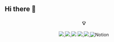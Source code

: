 ## Hi there 👋

<!--
**leeyirie/leeyirie** is a ✨ _special_ ✨ repository because its `README.md` (this file) appears on your GitHub profile.

Here are some ideas to get you started:

- 🔭 I’m currently working on ...
- 🌱 I’m currently learning ...
- 👯 I’m looking to collaborate on ...
- 🤔 I’m looking for help with ...
- 💬 Ask me about ...
- 📫 How to reach me: ...
- 😄 Pronouns: ...
- ⚡ Fun fact: ...
-->

<h3 align="center">💡</h3>
<div align="center">
  <a href="mailto:soyeonlee@gmail.com">
    <img
      src="https://img.shields.io/badge/Gmail-FF5A5F?style=for-the-badge&logo=gmail&logoColor=white"/>
  </a>
  <a href="https://www.linkedin.com/in/soyeon-lee-28717115b/">
    <img
      src="https://img.shields.io/badge/LinkedIn-2d72c2?style=for-the-badge&logo=linkedin&logoColor=white"/>
  </a>
  </a>
     <a href="https://codepen.io/soyeon-lee-the-typescripter" style="text-decoration: none;">
    <img src="https://img.shields.io/badge/Codepen-000000?style=for-the-badge&logo=codepen&logoColor=white" />
  </a> 
  <a href="https://velog.io/@leeyirie">
    <img src="https://img.shields.io/badge/Velog-1EBC8F?style=for-the-badge&logo=velog&logoColor=white"/>
  </a>
  <a href="https://www.instagram.com/leeyirie/">
    <img
      src="https://img.shields.io/badge/instagram-E4405F?style=for-the-badge&logo=instagram&logoColor=white"/>
  </a>
    <a href="https://www.notion.so/leeyirie/d904cfa677824e3884bb0736b8d98221" style="text-decoration: none;">
    <img src="https://img.shields.io/badge/Notion-000000?style=for-the-badge&logo=notion&logoColor=white" alt="Notion" />
</div>

